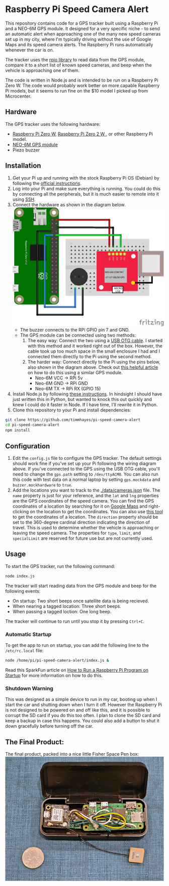 # Raspberry Pi Speed Camera Alert 
This repository contains code for a GPS tracker built using a Raspberry Pi and a NEO-6M GPS module. It designed for a very specific niche - to send an automatic alert when approaching one of the many new speed cameras set up in my city, where I'm typically driving without the use of Google Maps and its speed camera alerts. The Raspberry Pi runs automatically whenever the car is on.

The tracker uses the [rpio library](https://github.com/jperkin/node-rpio) to read data from the GPS module, compare it to a short list of known speed cameras, and beep when the vehicle is approaching one of them.

The code is written in Node.js and is intended to be run on a Raspberry Pi Zero W. The code would probably work better on more capable Raspberry Pi models, but it seems to run fine on the $10 model I picked up from Microcenter.

## Hardware
The GPS tracker uses the following hardware:
  - [Raspberry Pi Zero W](https://www.raspberrypi.com/products/raspberry-pi-zero-w/), [Raspberry Pi Zero 2 W
](https://www.raspberrypi.com/products/,raspberry-pi-zero-2-w/), or other Raspberry Pi model. 
  - [NEO-6M GPS module](https://www.amazon.com/gp/product/B0B31NRSD2)
  - Piezo buzzer

## Installation
1. Get your Pi up and running with the stock Raspberry Pi OS (Debian) by following the [official instructions](https://www.raspberrypi.com/documentation/computers/getting-started.html).
2. Log into your Pi and make sure everything is running. You could do this by connecting all the peripherals, but it is much easier to remote into it using [SSH](https://www.raspberrypi.com/documentation/computers/remote-access.html).
3. Connect the hardware as shown in the diagram below.
![Wiring diagram](./media/sketch.png "Wiring diagram")
    - The buzzer connects to the RPi GPIO pin 7 and GND.
    - The GPS module can be connected using two methods:
      1. The easy way: Connect the two using a [USB OTG cable](https://www.amazon.com/gp/product/B00N9S9Z0G/). I started with this method and it worked right out of the box. However, the cable took up too much space in the small enclosure I had and I connected them directly to the Pi using the second method.
      2. The harder way: Connect directly to the Pi using the pins below, also shown in the diagram above. Check out [this helpful article](https://sparklers-the-makers.github.io/blog/robotics/use-neo-6m-module-with-raspberry-pi/) on how to do this using a similar GPS module.
          - Neo-6M VCC -> RPi 5v
          - Neo-6M GND -> RPi GND
          - Neo-6M TX  -> RPi RX (GPIO 15)
4. Install Node.js by following [these instructions](https://hassancorrigan.com/blog/install-nodejs-on-a-raspberry-pi-zero/). In hindsight I should have just written this in Python, but wanted to knock this out quickly and knew I could do it faster in Node. If I have time, I'll rewrite it in Python.
5. Clone this repository to your Pi and install dependencies:
```bash
git clone https://github.com/timmhayes/pi-speed-camera-alert
cd pi-speed-camera-alert
npm install
```

## Configuration
1. Edit the `config.js` file to configure the GPS tracker. The default settings should work fine if you've set up your Pi following the wiring diagram above. If you've connected to the GPS using the USB OTG cable, you'll need to change the `gps.path` setting to `/dev/ttyACM0`. You can also run this code with test data on a normal laptop by setting `gps.mockdata` and `buzzer.mockhardware` to `true`.
2. Add the locations you want to track to the <a href="./data/cameras.json">./data/cameras.json</a> file. The `name` property is just for your reference, and the `lat` and `lng` properties are the GPS coordinates of the speed camera. You can find the GPS coordinates of a location by searching for it on [Google Maps](https://www.google.com/maps) and right-clicking on the location to get the coordinates. You can also use [this tool](https://www.latlong.net/convert-address-to-lat-long.html) to get the coordinates of a location. The `direction` property should be set to the 360-degree cardinal direction indicating the direction of travel. This is used to determine whether the vehicle is approaching or leaving the speed camera. The properties for `type`, `limit`, and  `specialLimit` are reserved for future use but are not currently used.


## Usage
To start the GPS tracker, run the following command:
  ```bash
  node index.js
  ```
The tracker will start reading data from the GPS module and beep for the following events:
 - On startup: Two short beeps once satellite data is being recieved.
 - When nearing a tagged location: Three short beeps.
 - When passing a tagged loction: One long beep.
 
 The tracker will continue to run until you stop it by pressing `Ctrl+C`.
 
 ### Automatic Startup

To get the app to run on startup, you can add the following line to the `/etc/rc.local` file:
```bash
node /home/pi/pi-speed-camera-alert/index.js &
```
Read this SparkFun article on [How to Run a Raspberry Pi Program on Startup](https://learn.sparkfun.com/tutorials/how-to-run-a-raspberry-pi-program-on-startup/all#method-1-rclocal) for more information on how to do this.

### Shutdown Warning
This was designed as a simple device to run in my car, booting up when I start the car and shutting down when I turn it off. However the Raspberry Pi is not designed to be powered on and off like this, and it is possible to corrupt the SD card if you do this too often. I plan to clone the SD card and keep a backup in case this happens. You could also add a button to shut it down gracefully before turning off the car.

## The Final Product:
The final product, packed into a nice little Fisher Space Pen box:
![Wiring diagram](./media/final-product.jpg "The Final Product")
